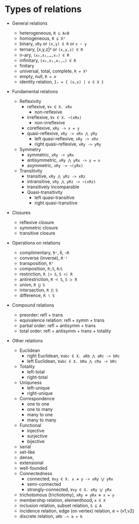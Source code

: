 # Types of relations

- General relations
  - heterogeneous, `R ⊆ A⨯B`
  - homogeneous, `R ⊆ X²`
  - binary, `xRy` or `(x,y) ∈ R` or `x ~ y`
  - ternary, [x,y,z]ᴿ or `(x,y,z) ∈ R`
  - n-ary, `(x₀,x₁,…,xₙ) ∈ R`
  - infinitary, `(x₀,x₁,x₂,…) ∈ R`
  - finitary
  - universal, total, complete, `R = X²`
  - empty, null, `R = ∅`
  - identity relation, `Iₓ = { (x,x) | x ∈ X }`

- Fundamental relations
  - Reflexivity
    - reflexive, `∀x ∈ X. xRx`
      - non-reflexive
    - irreflexive, `∀x ∈ X. ¬(xRx)`
      - non-irreflexive
    - coreflexive, `xRy -> x = y`
    - quasi-reflexive, `xRy -> xRx ⋀ yRy`
      - left quasi-reflexive, `xRy -> xRx`
      - right quasi-reflexive, `xRy -> yRy`
  - Symmetry
    - symmetric, `xRy -> yRx`
    - antisymmetric, `xRy ⋀ yRx -> y = x`
    - asymmetric, `xRy -> ¬(yRx)`
  - Transitivity
    - transitive, `xRy ⋀ yRz -> xRz`
    - intransitive, `xRy ⋀ yRz -> ¬(xRz)`
    - transitively incomparable
    - Quasi-transitivity
      - left quasi-transitive
      - right quasi-transitive

* Closures
  - reflexive closure
  - symmetric closure
  - transitive closure


* Operations on relations
  - complimentary, `Rᶜ`, `R̅`, `¬R`
  - converse (inverse), `R⁻¹`
  - transposition, `Rᵀ`
  - composition, `R;S`, `R⨟S`
  - restriction, `R |> S`, `S <| R`
  - antirestriction, `R ⩤ S`, `S ⩥ R`
  - union, `R ⋃ S`
  - intersection, `R ⋂ S`
  - difference, `R ∖ S`

* Compound relations
  - preorder: refl + trans
  - equivalence relation: refl + symm + trans
  - partial order: refl + antisymm + trans
  - total order: refl + antisymm + trans + totality

* Other relations
  - Euclidean
    - right Euclidean, `∀abc ∈ X. aRb ⋀ aRc -> bRc`
    - left Euclidean,  `∀abc ∈ X. bRa ⋀ cRa -> bRc`
  - Totality
    - left-total
    - right-total
  - Uniquness
    - left-unique
    - right-unique
  - Correspondence
    - one to one
    - one to many
    - many to one
    - many to many
  - Functional
    - injective
    - surjective
    - bijective
  - serial
  - set-like
  - dense, 
  - extensional
  - well-founded
  - Connectedness
    - connected, `∀xy ∈ X. x ≠ y -> xRy ⋁ yRx`
    - semi-connected
    - strongly-connected, `∀xy ∈ X. xRy ⋁ yRx`
  - trichotomous (trichotomy), `xRy ⊕ yRx ⊕ x = y`
  - membership relation, elementhood, `x ∈ X`
  - inclusion relation, subset relation, `S ⊆ A`
  - incidence relation, edge (on vertex) relation, e = (v1,v2)
  - discrete relation, `aRb -> a = b`
